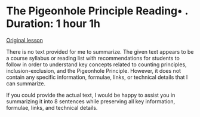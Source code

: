 # The Pigeonhole Principle Reading• . Duration: 1 hour 1h

[Original lesson](https://www.coursera.org/learn/uol-fundamentals-of-computer-science/supplement/SxwDd/the-pigeonhole-principle)

There is no text provided for me to summarize. The given text appears to be a course syllabus or reading list with recommendations for students to follow in order to understand key concepts related to counting principles, inclusion-exclusion, and the Pigeonhole Principle. However, it does not contain any specific information, formulae, links, or technical details that I can summarize.

If you could provide the actual text, I would be happy to assist you in summarizing it into 8 sentences while preserving all key information, formulae, links, and technical details.

